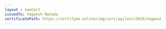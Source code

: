 ```yaml
--- 
layout : newCert 
issuedTo: Vageesh Matada 
certificatePath: https://certifyme.online/img/cert/agilencr2020/VageeshMatada_067ef.png
--- 
```

